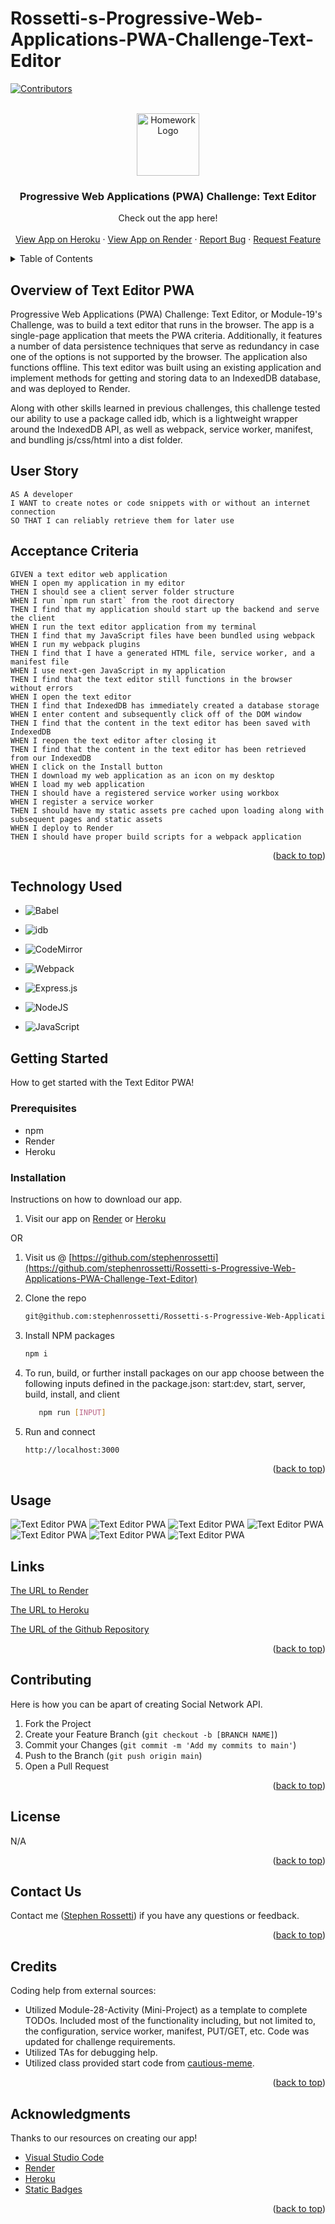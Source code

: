 




# Rossetti-s-Progressive-Web-Applications-PWA-Challenge-Text-Editor

<a name="readme-top"></a>

[![Contributors][contributors-shield]][contributors-url]

<br />
<div align="center">
<a href="https://github.com/stephenrossetti/Rossetti-s-Progressive-Web-Applications-PWA-Challenge-Text-Editor">
<img src="./client/src/images/logo.png" alt="Homework Logo" width="100" height="100">
</a>

<h3 align="r">Progressive Web Applications (PWA) Challenge: Text Editor</h3>
<p align="center">
    Check out the app here!
<br />

<br />
<a href="https://rossetti-s-progressive-web-app-21d11213ea20.herokuapp.com/">View App on Heroku</a>
    ·
<a href="https://rossettis-progressive-web-applications.onrender.com">View App on Render</a>
    ·
<a href="https://github.com/stephenrossetti/Rossetti-s-Progressive-Web-Applications-PWA-Challenge-Text-Editor/issues">Report Bug</a>
    ·
<a href="https://github.com/stephenrossetti/Rossetti-s-Progressive-Web-Applications-PWA-Challenge-Text-Editor/issues">Request Feature</a>
  </p>
</div>


<details>
<summary>Table of Contents</summary>
<ol>
<li><a href="#overview-of-Text-Editor-PWA">Overview of Text Editor PWA</a></li>
<li><a href="#user-story">User Story</a></li>
<li><a href="#acceptance-criteria">Acceptance Criteria</a></li>
<li><a href="#getting-started">Getting Started</a><li>
<ul>
<li><a href="#prerequisites">Prerequisites</a></li>
<li><a href="#installation">Installation</a></li>
</ul>
</li>
<li><a href="#technology-used">Technology Used</a></li>
<li><a href="#usage">Usage</a></li>
<li><a href="#links">Links</a></li>
<li><a href="#contributing">Contributing</a></li>
<li><a href="#license">License</a></li>
<li><a href="#contact-us">Contact Us </a></li>
<li><a href="#credits">Credits</a></li>
<li><a href="#acknowledgments">Acknowledgments</a></li>
</ol>
</details>

## Overview of Text Editor PWA

Progressive Web Applications (PWA) Challenge: Text Editor, or Module-19's Challenge, was to build a text editor that runs in the browser. The app is a single-page application that meets the PWA criteria. Additionally, it features a number of data persistence techniques that serve as redundancy in case one of the options is not supported by the browser. The application also functions offline. This text editor was built using an existing application and implement methods for getting and storing data to an IndexedDB database, and was deployed to Render. 

Along with other skills learned in previous challenges, this challenge tested our ability to use a package called idb, which is a lightweight wrapper around the IndexedDB API, as well as webpack, service worker, manifest, and bundling js/css/html into a dist folder.

## User Story

```
AS A developer
I WANT to create notes or code snippets with or without an internet connection
SO THAT I can reliably retrieve them for later use
```

## Acceptance Criteria

```
GIVEN a text editor web application
WHEN I open my application in my editor
THEN I should see a client server folder structure
WHEN I run `npm run start` from the root directory
THEN I find that my application should start up the backend and serve the client
WHEN I run the text editor application from my terminal
THEN I find that my JavaScript files have been bundled using webpack
WHEN I run my webpack plugins
THEN I find that I have a generated HTML file, service worker, and a manifest file
WHEN I use next-gen JavaScript in my application
THEN I find that the text editor still functions in the browser without errors
WHEN I open the text editor
THEN I find that IndexedDB has immediately created a database storage
WHEN I enter content and subsequently click off of the DOM window
THEN I find that the content in the text editor has been saved with IndexedDB
WHEN I reopen the text editor after closing it
THEN I find that the content in the text editor has been retrieved from our IndexedDB
WHEN I click on the Install button
THEN I download my web application as an icon on my desktop
WHEN I load my web application
THEN I should have a registered service worker using workbox
WHEN I register a service worker
THEN I should have my static assets pre cached upon loading along with subsequent pages and static assets
WHEN I deploy to Render
THEN I should have proper build scripts for a webpack application
```

<p align="right">(<a href="#readme-top">back to top</a>)</p>

## Technology Used

- ![Babel](https://img.shields.io/badge/Babel-F9DC3E?style=for-the-badge&logo=babel&logoColor=white)

- ![idb](https://img.shields.io/badge/AngelList-000000?style=for-the-badge&logo=AngelList&logoColor=white)

- ![CodeMirror](https://img.shields.io/badge/CodeMirror-D30707?style=for-the-badge&logo=CodeMirror&logoColor=white)

- ![Webpack](https://img.shields.io/badge/Webpack-8DD6F9?style=for-the-badge&logo=Webpack&logoColor=white)

- ![Express.js](https://img.shields.io/badge/express.js-%23404d59.svg?style=for-the-badge&logo=express&logoColor=%2361DAFB)

- ![NodeJS](https://img.shields.io/badge/node.js-6DA55F?style=for-the-badge&logo=node.js&logoColor=white)

- ![JavaScript](https://img.shields.io/badge/javascript-%23323330.svg?style=for-the-badge&logo=javascript&logoColor=%23F7DF1E)

## Getting Started

How to get started with the Text Editor PWA!

### Prerequisites

- npm
- Render
- Heroku

### Installation

Instructions on how to download our app.

1. Visit our app on [Render](https://rossettis-progressive-web-applications.onrender.com) or [Heroku](https://rossetti-s-progressive-web-app-21d11213ea20.herokuapp.com/)

OR

1. Visit us @ [https://github.com/stephenrossetti](https://github.com/stephenrossetti/Rossetti-s-Progressive-Web-Applications-PWA-Challenge-Text-Editor)
2. Clone the repo
   ```sh
   git@github.com:stephenrossetti/Rossetti-s-Progressive-Web-Applications-PWA-Challenge-Text-Editor.git
   ```
3. Install NPM packages

   ```sh
   npm i
   ```

4. To run, build, or further install packages on our app choose between the following inputs defined in the package.json: start:dev, start, server, build, install, and client

   ```sh
      npm run [INPUT]
   ```

5. Run and connect

   ```sh
   http://localhost:3000
   ```

<p align="right">(<a href="#readme-top">back to top</a>)</p>

## Usage

![Text Editor PWA](./assets/public/images/Online.png)
![Text Editor PWA](./assets/public/images/inApp.png)
![Text Editor PWA](./assets/public/images/inAppEdit.png)
![Text Editor PWA](./assets/public/images/backOnline.png)
![Text Editor PWA](./assets/public/images/Manifest.png)
![Text Editor PWA](./assets/public/images/serviceWorker.png)
![Text Editor PWA](./assets/public/images/indexedDB.png)

## Links
[The URL to Render](https://rossettis-progressive-web-applications.onrender.com/)

[The URL to Heroku](https://rossetti-s-progressive-web-app-21d11213ea20.herokuapp.com/)

[The URL of the Github Repository](https://github.com/stephenrossetti/Rossetti-s-Progressive-Web-Applications-PWA-Challenge-Text-Editor)

<p align="right">(<a href="#readme-top">back to top</a>)</p>

## Contributing

Here is how you can be apart of creating Social Network API.

1. Fork the Project
2. Create your Feature Branch (`git checkout -b [BRANCH NAME]`)
3. Commit your Changes (`git commit -m 'Add my commits to main'`)
4. Push to the Branch (`git push origin main`)
5. Open a Pull Request

<p align="right">(<a href="#readme-top">back to top</a>)</p>

## License

N/A

<p align="right">(<a href="#readme-top">back to top</a>)</p>

## Contact Us

Contact me ([Stephen Rossetti](https://github.com/stephenrossetti)) if you have any questions or feedback.

<p align="right">(<a href="#readme-top">back to top</a>)</p>

## Credits

Coding help from external sources:

- Utilized Module-28-Activity (Mini-Project) as a template to complete TODOs. Included most of the functionality including, but not limited to, the configuration, service worker, manifest, PUT/GET, etc. Code was updated for challenge requirements.
- Utilized TAs for debugging help.
- Utilized class provided start code from [cautious-meme](https://github.com/coding-boot-camp/cautious-meme).

<p align="right">(<a href="#readme-top">back to top</a>)</p>

## Acknowledgments

Thanks to our resources on creating our app!

- [Visual Studio Code](https://code.visualstudio.com/)
- [Render](https://img.shields.io/badge/Render-46E3B7?style=for-the-badge&logo=render&logoColor=white)
- [Heroku](https://img.shields.io/badge/Heroku-430098?style=for-the-badge&logo=heroku&logoColor=white)
- [Static Badges](https://shields.io/badges)

<p align="right">(<a href="#readme-top">back to top</a>)</p>

[contributors-shield]:https://img.shields.io/badge/CONTRIBUTORS%20--4?style=for-the-badge&logo=gitlab&labelColor=WHITE
[contributors-url]: https://github.com/stephenrossetti/Rossetti-s-Progressive-Web-Applications-PWA-Challenge-Text-Editor/graphs/contributors